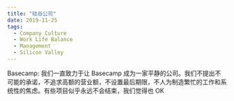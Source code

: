 ```yaml
---
title: "硅谷公司"
date: 2019-11-25
tags:
  - Company Culture
  - Work Life Balance
  - Management
  - Silicon Valley
---
```


Basecamp: 我们一直致力于让 Basecamp 成为一家平静的公司。我们不提出不可能的承诺，不追求高额的营业额，不设置最后期限，不人为制造繁忙的工作和系统性的焦虑。有些项目似乎永远不会结束，我们觉得也 OK